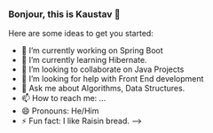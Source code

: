 ### Bonjour, this is Kaustav 👋

Here are some ideas to get you started:

- 🔭 I’m currently working on Spring Boot
- 🌱 I’m currently learning Hibernate. 
- 👯 I’m looking to collaborate on Java Projects
- 🤔 I’m looking for help with Front End development
- 💬 Ask me about Algorithms, Data Structures.
- 📫 How to reach me: ...
- 😄 Pronouns: He/Him
- ⚡ Fun fact: I like Raisin bread.
-->
